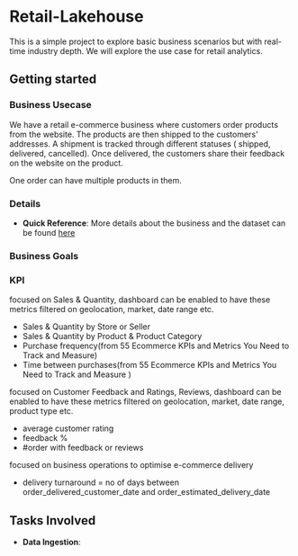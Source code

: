 # Retail-Lakehouse

This is a simple project to explore basic business scenarios but with real-time industry depth.
We will explore the use case for retail analytics.


## Getting started

### Business Usecase

We have a retail e-commerce business where customers order products from the website.
The products are then shipped to the customers' addresses. A shipment is tracked through different statuses ( shipped, delivered, cancelled). Once delivered, the customers share their feedback on the website on the product.

One order can have multiple products in them. 

### Details

- **Quick Reference**: More details about the business and the dataset can be found [here](https://www.kaggle.com/datasets/olistbr/brazilian-ecommerce?datasetId=55151&searchQuery=data+engineer)

### Business Goals

### KPI
focused on Sales & Quantity, dashboard can be enabled to have these metrics filtered on geolocation, market, date range etc.

- Sales & Quantity by Store or Seller
- Sales & Quantity by Product & Product Category
- Purchase frequency(from 55 Ecommerce KPIs and Metrics You Need to Track and Measure)
- Time between purchases(from 55 Ecommerce KPIs and Metrics You Need to Track and Measure )

focused on Customer Feedback and Ratings, Reviews, dashboard can be enabled to have these metrics filtered on geolocation, market, date range, product type etc.

- average customer rating
- feedback %
- #order with feedback or reviews

focused on business operations to optimise e-commerce delivery

- delivery turnaround = no of days between order_delivered_customer_date and order_estimated_delivery_date

## Tasks Involved
- **Data Ingestion**: 

